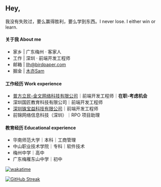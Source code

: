 <h2>Hey,</h2>

我没有失败过，要么赢得胜利，要么学到东西。I never lose. I either win or learn.

#### 关于我 About me

- 家乡 | 广东梅州 · 客家人
- 工作 | 深圳 · 前端开发工程师
- 邮箱 | llh@birdpaper.com
- 掘金 | [木亦Sam](https://juejin.cn/user/2524134427070071)

#### 工作经历 Work experience

- [普方立民-金文网络科技有限公司](https://www.pflm.cn/)｜前端开发工程师｜**在职-考虑机会**
- 深圳国匠教育科技有限公司｜前端开发工程师
- [深圳铢宝益科技有限公司](https://www.zhubaoe.cn/)｜前端开发工程师
- 前锦网络信息科技（深圳）｜RPO 项目助理

#### 教育经历 Educational experience

- 华南师范大学｜本科｜工商管理
- 中山职业技术学院｜专科｜软件技术
- 梅州中学｜高中
- 广东梅雁东山中学｜初中

[![wakatime](https://wakatime.com/badge/user/d70dabba-3bd7-4699-94fc-4f25e2acccbb.svg)](https://wakatime.com/@d70dabba-3bd7-4699-94fc-4f25e2acccbb)

[![GitHub Streak](https://streak-stats.demolab.com?user=liluanhui&date_format=n%2Fj%5B%2FY%5D)](https://git.io/streak-stats)

